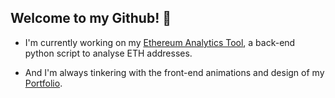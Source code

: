 ## Welcome to my Github! 👋

- I'm currently working on my [Ethereum Analytics Tool](https://github.com/Jacob-Clayton/Etherscan-API), a back-end python script to analyse ETH addresses.

- And I'm always tinkering with the front-end animations and design of my [Portfolio](http://jacobclayton.dev).

<!--
**Jacob-Clayton/Jacob-Clayton** is a ✨ _special_ ✨ repository because its `README.md` (this file) appears on your GitHub profile.

Here are some ideas to get you started:

- 🔭 I’m currently working on ...
- 🌱 I’m currently learning ...
- 👯 I’m looking to collaborate on ...
- 🤔 I’m looking for help with ...
- 💬 Ask me about ...
- 📫 How to reach me: ...
- 😄 Pronouns: ...
- ⚡ Fun fact: ...
-->
